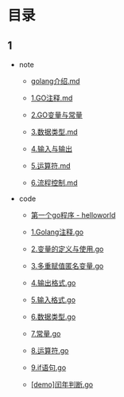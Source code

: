 # 目录

## 1

+ note
	+ [golang介绍.md](https://github.com/JonnyleungIT/golangCourse/blob/master/note/golang%E4%BB%8B%E7%BB%8D.md)

	+ [1.GO注释.md](https://github.com/JonnyleungIT/golangCourse/blob/master/note/1.GO注释.md)		

	+ [2.GO变量与常量](https://github.com/JonnyleungIT/golangCourse/blob/master/note/2.GO变量与常量.md)

	+ [3.数据类型.md ](https://github.com/JonnyleungIT/golangCourse/blob/master/note/3.数据类型.md)

	+ [4.输入与输出](https://github.com/JonnyleungIT/golangCourse/blob/master/note/4.输入与输出.md)	

	+ [5.运算符.md](https://github.com/JonnyleungIT/golangCourse/blob/master/note/5.运算符.md)

	+ [6.流程控制.md](https://github.com/JonnyleungIT/golangCourse/blob/master/note/6.流程控制.md)

+ code
	+ [第一个go程序 - helloworld](https://github.com/JonnyleungIT/golangCourse/blob/master/code/helloworld.go)

	+ [1.Golang注释.go](https://github.com/JonnyleungIT/golangCourse/blob/master/code/1.Golang%E6%B3%A8%E9%87%8A.go)

	+ [2.变量的定义与使用.go](https://github.com/JonnyleungIT/golangCourse/blob/master/code/2.变量的定义与使用.go)

	+ [3.多重赋值匿名变量.go](https://github.com/JonnyleungIT/golangCourse/blob/master/code/3.多重赋值匿名变量.go)

	+ [4.输出格式.go](https://github.com/JonnyleungIT/golangCourse/blob/master/code/4.输出格式.go)

	+ [5.输入格式.go](https://github.com/JonnyleungIT/golangCourse/blob/master/code/5.输入格式.go)

	+ [6.数据类型.go](https://github.com/JonnyleungIT/golangCourse/blob/master/code/6.数据类型.go)

	+ [7.常量.go](https://github.com/JonnyleungIT/golangCourse/blob/master/code/7.常量.go)

	+ [8.运算符.go](https://github.com/JonnyleungIT/golangCourse/blob/master/code/8.运算符.go)

	+ [9.if语句.go](https://github.com/JonnyleungIT/golangCourse/blob/master/code/9.if语句.go)

	+ [[demo]闰年判断.go](https://github.com/JonnyleungIT/golangCourse/blob/master/code/[demo]闰年判断.go)

